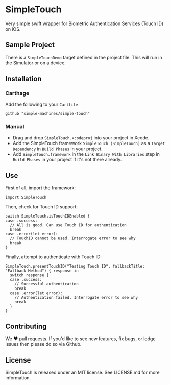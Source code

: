 # SimpleTouch

Very simple swift wrapper for Biometric Authentication Services (Touch ID) on
iOS.

Sample Project
--------------
There is a `SimpleTouchDemo` target defined in the project file. This will run in
the Simulator or on a device.

Installation
------------

### Carthage

Add the following to your `Cartfile`

```
github "simple-machines/simple-touch"
```

### Manual

- Drag and drop `SimpleTouch.xcodeproj` into your project in Xcode.
- Add the SimpleTouch framework `SimpleTouch (SimpleTouch)` as a `Target
Dependency` in `Build Phases` in your project.
- Add `SimpleTouch.framework` in the `Link Binary With Libraries` step in `Build
Phases` in your project if it's not there already.

Use
---

First of all, import the framework:

```
import SimpleTouch
```

Then, check for Touch ID support:

```
switch SimpleTouch.isTouchIDEnabled {
case .success:
  // All is good. Can use Touch ID for authentication
  break
case .error(let error):
  // TouchID cannot be used. Interrogate error to see why
  break
}
```

Finally, attempt to authenticate with Touch ID:
```
SimpleTouch.presentTouchID("Testing Touch ID", fallbackTitle: "Fallback Method") { response in
  switch response {
  case .success:
    // Successful authentication
    break
  case .error(let error):
    // Authentication failed. Interrogate error to see why
    break
  }
}

```

Contributing
------------
We :heart: pull requests. If you'd like to see new features, fix bugs, or lodge
issues then please do so via Github.

License
-------
SimpleTouch is released under an MIT license. See LICENSE.md for more
information.
